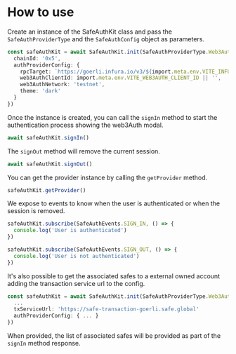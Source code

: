 # How to use

Create an instance of the SafeAuthKit class and pass the `SafeAuthProviderType` and the `SafeAuthConfig` object as parameters.

```typescript
const safeAuthKit = await SafeAuthKit.init(SafeAuthProviderType.Web3Auth, {
  chainId: '0x5',
  authProviderConfig: {
    rpcTarget: `https://goerli.infura.io/v3/${import.meta.env.VITE_INFURA_KEY}`,
    web3AuthClientId: import.meta.env.VITE_WEB3AUTH_CLIENT_ID || '',
    web3AuthNetwork: 'testnet',
    theme: 'dark'
  }
})
```

Once the instance is created, you can call the `signIn` method to start the authentication process showing the web3Auth modal.

```typescript
await safeAuthKit.signIn()
```

The `signOut` method will remove the current session.

```typescript
await safeAuthKit.signOut()
```

You can get the provider instance by calling the `getProvider` method.

```typescript
safeAuthKit.getProvider()
```

We expose to events to know when the user is authenticated or when the session is removed.

```typescript
safeAuthKit.subscribe(SafeAuthEvents.SIGN_IN, () => {
  console.log('User is authenticated')
})

safeAuthKit.subscribe(SafeAuthEvents.SIGN_OUT, () => {
  console.log('User is not authenticated')
})
```

It's also possible to get the associated safes to a external owned account adding the transaction service url to the config.

```typescript
const safeAuthKit = await SafeAuthKit.init(SafeAuthProviderType.Web3Auth, {
  ...
  txServiceUrl: 'https://safe-transaction-goerli.safe.global'
  authProviderConfig: { ... }
})
```

When provided, the list of associated safes will be provided as part of the `signIn` method response.
